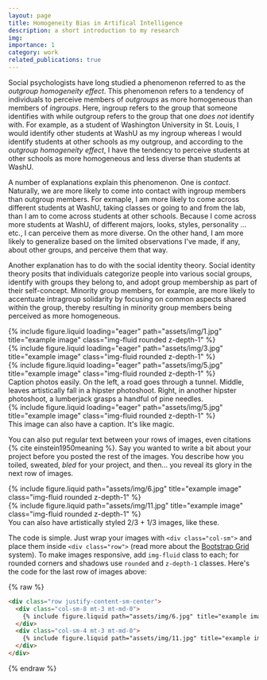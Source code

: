 ```yaml
---
layout: page
title: Homogeneity Bias in Artifical Intelligence
description: a short introduction to my research
img: 
importance: 1
category: work
related_publications: true
---
```


Social psychologists have long studied a phenomenon referred to as the *outgroup homogeneity effect*. This phenomenon refers to a tendency of individuals to perceive members of *outgroups* as more homogeneous than members of *ingroups*. Here, ingroup refers to the group that someone identifies with while outgroup refers to the group that one *does not* identify with. For example, as a student of Washington University in St. Louis, I would identify other students at WashU as my ingroup whereas I would identify students at other schools as my outgroup, and according to the *outgroup homogeneity effect*, I have the tendency to perceive students at other schools as more homogeneous and less diverse than students at WashU. 

A number of explanations explain this phenomenon. One is *contact*. Naturally, we are more likely to come into contact with ingroup members than outgroup members. For exmaple, I am more likely to come across different students at WashU, taking classes or going to and from the lab, than I am to come across students at other schools. Because I come across more students at WashU, of different majors, looks, styles, personality ... etc., I can perceive them as more diverse. On the other hand, I am more likely to generalize based on the limited observations I've made, if any, about other groups, and perceive them that way. 

Another explanation has to do with the social identity theory. Social identity theory posits that individuals categorize people into various social groups, identify with groups they belong to, and adopt group membership as part of their self-concept. Minority group members, for example, are more likely to accentuate intragroup solidarity by focusing on common aspects shared within the group, thereby resulting in minority group members being perceived as more homogeneous. 


<div class="row">
    <div class="col-sm mt-3 mt-md-0">
        {% include figure.liquid loading="eager" path="assets/img/1.jpg" title="example image" class="img-fluid rounded z-depth-1" %}
    </div>
    <div class="col-sm mt-3 mt-md-0">
        {% include figure.liquid loading="eager" path="assets/img/3.jpg" title="example image" class="img-fluid rounded z-depth-1" %}
    </div>
    <div class="col-sm mt-3 mt-md-0">
        {% include figure.liquid loading="eager" path="assets/img/5.jpg" title="example image" class="img-fluid rounded z-depth-1" %}
    </div>
</div>
<div class="caption">
    Caption photos easily. On the left, a road goes through a tunnel. Middle, leaves artistically fall in a hipster photoshoot. Right, in another hipster photoshoot, a lumberjack grasps a handful of pine needles.
</div>
<div class="row">
    <div class="col-sm mt-3 mt-md-0">
        {% include figure.liquid loading="eager" path="assets/img/5.jpg" title="example image" class="img-fluid rounded z-depth-1" %}
    </div>
</div>
<div class="caption">
    This image can also have a caption. It's like magic.
</div>

You can also put regular text between your rows of images, even citations {% cite einstein1950meaning %}.
Say you wanted to write a bit about your project before you posted the rest of the images.
You describe how you toiled, sweated, _bled_ for your project, and then... you reveal its glory in the next row of images.

<div class="row justify-content-sm-center">
    <div class="col-sm-8 mt-3 mt-md-0">
        {% include figure.liquid path="assets/img/6.jpg" title="example image" class="img-fluid rounded z-depth-1" %}
    </div>
    <div class="col-sm-4 mt-3 mt-md-0">
        {% include figure.liquid path="assets/img/11.jpg" title="example image" class="img-fluid rounded z-depth-1" %}
    </div>
</div>
<div class="caption">
    You can also have artistically styled 2/3 + 1/3 images, like these.
</div>

The code is simple.
Just wrap your images with `<div class="col-sm">` and place them inside `<div class="row">` (read more about the <a href="https://getbootstrap.com/docs/4.4/layout/grid/">Bootstrap Grid</a> system).
To make images responsive, add `img-fluid` class to each; for rounded corners and shadows use `rounded` and `z-depth-1` classes.
Here's the code for the last row of images above:

{% raw %}

```html
<div class="row justify-content-sm-center">
  <div class="col-sm-8 mt-3 mt-md-0">
    {% include figure.liquid path="assets/img/6.jpg" title="example image" class="img-fluid rounded z-depth-1" %}
  </div>
  <div class="col-sm-4 mt-3 mt-md-0">
    {% include figure.liquid path="assets/img/11.jpg" title="example image" class="img-fluid rounded z-depth-1" %}
  </div>
</div>
```

{% endraw %}
